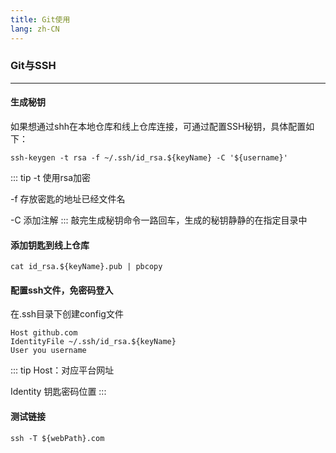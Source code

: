 ```yaml
---
title: Git使用
lang: zh-CN
---
```

### Git与SSH
---
#### 生成秘钥
如果想通过shh在本地仓库和线上仓库连接，可通过配置SSH秘钥，具体配置如下：
```
ssh-keygen -t rsa -f ~/.ssh/id_rsa.${keyName} -C '${username}'
```
::: tip
  -t 使用rsa加密

  -f 存放密匙的地址已经文件名

  -C 添加注解
:::
敲完生成秘钥命令一路回车，生成的秘钥静静的在指定目录中

#### 添加钥匙到线上仓库
```
cat id_rsa.${keyName}.pub | pbcopy
```

#### 配置ssh文件，免密码登入
在.ssh目录下创建config文件
```
Host github.com
IdentityFile ~/.ssh/id_rsa.${keyName}
User you username
```
::: tip
  Host：对应平台网址

  Identity 钥匙密码位置
:::

#### 测试链接

```
ssh -T ${webPath}.com
```
